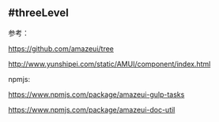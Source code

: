 #threeLevel
---

参考：

https://github.com/amazeui/tree

http://www.yunshipei.com/static/AMUI/component/index.html

npmjs:

https://www.npmjs.com/package/amazeui-gulp-tasks

https://www.npmjs.com/package/amazeui-doc-util
